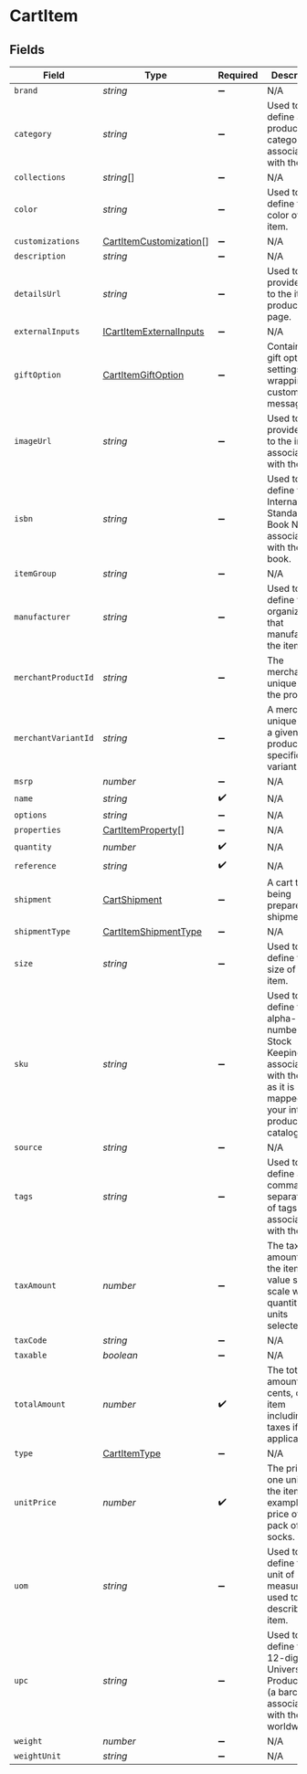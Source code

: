 # CartItem


## Fields

| Field                                                                                                                             | Type                                                                                                                              | Required                                                                                                                          | Description                                                                                                                       | Example                                                                                                                           |
| --------------------------------------------------------------------------------------------------------------------------------- | --------------------------------------------------------------------------------------------------------------------------------- | --------------------------------------------------------------------------------------------------------------------------------- | --------------------------------------------------------------------------------------------------------------------------------- | --------------------------------------------------------------------------------------------------------------------------------- |
| `brand`                                                                                                                           | *string*                                                                                                                          | :heavy_minus_sign:                                                                                                                | N/A                                                                                                                               | Bolt                                                                                                                              |
| `category`                                                                                                                        | *string*                                                                                                                          | :heavy_minus_sign:                                                                                                                | Used to define a product category associated with the item.                                                                       | bags                                                                                                                              |
| `collections`                                                                                                                     | *string*[]                                                                                                                        | :heavy_minus_sign:                                                                                                                | N/A                                                                                                                               |                                                                                                                                   |
| `color`                                                                                                                           | *string*                                                                                                                          | :heavy_minus_sign:                                                                                                                | Used to define the color of the item.                                                                                             | Bolt Blue                                                                                                                         |
| `customizations`                                                                                                                  | [CartItemCustomization](../../models/shared/cartitemcustomization.md)[]                                                           | :heavy_minus_sign:                                                                                                                | N/A                                                                                                                               |                                                                                                                                   |
| `description`                                                                                                                     | *string*                                                                                                                          | :heavy_minus_sign:                                                                                                                | N/A                                                                                                                               | Large tote with Bolt logo.                                                                                                        |
| `detailsUrl`                                                                                                                      | *string*                                                                                                                          | :heavy_minus_sign:                                                                                                                | Used to provide a link to the item's product page.                                                                                | https://boltswagstore.com/products/123456                                                                                         |
| `externalInputs`                                                                                                                  | [ICartItemExternalInputs](../../models/shared/icartitemexternalinputs.md)                                                         | :heavy_minus_sign:                                                                                                                | N/A                                                                                                                               |                                                                                                                                   |
| `giftOption`                                                                                                                      | [CartItemGiftOption](../../models/shared/cartitemgiftoption.md)                                                                   | :heavy_minus_sign:                                                                                                                | Contains the gift option settings for wrapping and custom messages.                                                               |                                                                                                                                   |
| `imageUrl`                                                                                                                        | *string*                                                                                                                          | :heavy_minus_sign:                                                                                                                | Used to provide a link to the image associated with the item.                                                                     | https://boltswagstore.com/products/123456/images/1.png                                                                            |
| `isbn`                                                                                                                            | *string*                                                                                                                          | :heavy_minus_sign:                                                                                                                | Used to define the International Standard Book Number associated with the book.                                                   | 9780091347314                                                                                                                     |
| `itemGroup`                                                                                                                       | *string*                                                                                                                          | :heavy_minus_sign:                                                                                                                | N/A                                                                                                                               |                                                                                                                                   |
| `manufacturer`                                                                                                                    | *string*                                                                                                                          | :heavy_minus_sign:                                                                                                                | Used to define the organization that manufactured the item.                                                                       | Bolt Textiles USA                                                                                                                 |
| `merchantProductId`                                                                                                               | *string*                                                                                                                          | :heavy_minus_sign:                                                                                                                | The merchant's unique ID for the product.                                                                                         | 881                                                                                                                               |
| `merchantVariantId`                                                                                                               | *string*                                                                                                                          | :heavy_minus_sign:                                                                                                                | A merchant's unique ID for a given product's specific variant.                                                                    | 888                                                                                                                               |
| `msrp`                                                                                                                            | *number*                                                                                                                          | :heavy_minus_sign:                                                                                                                | N/A                                                                                                                               |                                                                                                                                   |
| `name`                                                                                                                            | *string*                                                                                                                          | :heavy_check_mark:                                                                                                                | N/A                                                                                                                               | Bolt Swag Bag                                                                                                                     |
| `options`                                                                                                                         | *string*                                                                                                                          | :heavy_minus_sign:                                                                                                                | N/A                                                                                                                               | Special Edition                                                                                                                   |
| `properties`                                                                                                                      | [CartItemProperty](../../models/shared/cartitemproperty.md)[]                                                                     | :heavy_minus_sign:                                                                                                                | N/A                                                                                                                               |                                                                                                                                   |
| `quantity`                                                                                                                        | *number*                                                                                                                          | :heavy_check_mark:                                                                                                                | N/A                                                                                                                               | 1                                                                                                                                 |
| `reference`                                                                                                                       | *string*                                                                                                                          | :heavy_check_mark:                                                                                                                | N/A                                                                                                                               | item_100                                                                                                                          |
| `shipment`                                                                                                                        | [CartShipment](../../models/shared/cartshipment.md)                                                                               | :heavy_minus_sign:                                                                                                                | A cart that is being prepared for shipment                                                                                        |                                                                                                                                   |
| `shipmentType`                                                                                                                    | [CartItemShipmentType](../../models/shared/cartitemshipmenttype.md)                                                               | :heavy_minus_sign:                                                                                                                | N/A                                                                                                                               |                                                                                                                                   |
| `size`                                                                                                                            | *string*                                                                                                                          | :heavy_minus_sign:                                                                                                                | Used to define the size of the item.                                                                                              | Large                                                                                                                             |
| `sku`                                                                                                                             | *string*                                                                                                                          | :heavy_minus_sign:                                                                                                                | Used to define the alpha-numberic Stock Keeping Unit associated with the item as it is mapped to your internal product catalogue. | BOLT-SKU_100                                                                                                                      |
| `source`                                                                                                                          | *string*                                                                                                                          | :heavy_minus_sign:                                                                                                                | N/A                                                                                                                               |                                                                                                                                   |
| `tags`                                                                                                                            | *string*                                                                                                                          | :heavy_minus_sign:                                                                                                                | Used to define a comma-separated list of tags associated with the item.                                                           | tote, blue, linen, eco-friendly                                                                                                   |
| `taxAmount`                                                                                                                       | *number*                                                                                                                          | :heavy_minus_sign:                                                                                                                | The tax amount for the item; this value should scale with the quantity of units selected.                                         | 0                                                                                                                                 |
| `taxCode`                                                                                                                         | *string*                                                                                                                          | :heavy_minus_sign:                                                                                                                | N/A                                                                                                                               |                                                                                                                                   |
| `taxable`                                                                                                                         | *boolean*                                                                                                                         | :heavy_minus_sign:                                                                                                                | N/A                                                                                                                               |                                                                                                                                   |
| `totalAmount`                                                                                                                     | *number*                                                                                                                          | :heavy_check_mark:                                                                                                                | The total amount, in cents, of the item including its taxes if applicable.                                                        | 1000                                                                                                                              |
| `type`                                                                                                                            | [CartItemType](../../models/shared/cartitemtype.md)                                                                               | :heavy_minus_sign:                                                                                                                | N/A                                                                                                                               |                                                                                                                                   |
| `unitPrice`                                                                                                                       | *number*                                                                                                                          | :heavy_check_mark:                                                                                                                | The price of one unit of the item; for example, the price of one pack of socks.                                                   | 1000                                                                                                                              |
| `uom`                                                                                                                             | *string*                                                                                                                          | :heavy_minus_sign:                                                                                                                | Used to define the unit of measure used to describe the item.                                                                     | inches                                                                                                                            |
| `upc`                                                                                                                             | *string*                                                                                                                          | :heavy_minus_sign:                                                                                                                | Used to define the 12-digit Universal Product Code (a barcode) associated with the item worldwide.                                | 825764603119                                                                                                                      |
| `weight`                                                                                                                          | *number*                                                                                                                          | :heavy_minus_sign:                                                                                                                | N/A                                                                                                                               | 10                                                                                                                                |
| `weightUnit`                                                                                                                      | *string*                                                                                                                          | :heavy_minus_sign:                                                                                                                | N/A                                                                                                                               | pounds                                                                                                                            |